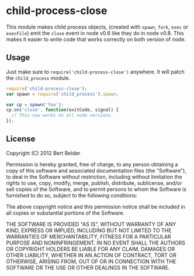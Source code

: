 
# child-process-close

This module makes child process objects, (created with `spawn`, `fork`, `exec`
or `execFile`) emit the `close` event in node v0.6 like they do in node v0.8.
This makes it easier to write code that works correctly on both version of
node.









































































<extoc></extoc>

## Usage

Just make sure to `require('child-process-close')` anywhere. It will patch the `child_process` module.

```js
require('child-process-close');
var spawn = require('child_process').spawn;

var cp = spawn('foo');
cp.on('close', function(exitCode, signal) {
  // This now works on all node versions.
});
```


## License

Copyright (C) 2012 Bert Belder

Permission is hereby granted, free of charge, to any person obtaining a copy
of this software and associated documentation files (the "Software"), to deal
in the Software without restriction, including without limitation the rights
to use, copy, modify, merge, publish, distribute, sublicense, and/or sell
copies of the Software, and to permit persons to whom the Software is
furnished to do so, subject to the following conditions:

The above copyright notice and this permission notice shall be included in
all copies or substantial portions of the Software.

THE SOFTWARE IS PROVIDED "AS IS", WITHOUT WARRANTY OF ANY KIND, EXPRESS OR
IMPLIED, INCLUDING BUT NOT LIMITED TO THE WARRANTIES OF MERCHANTABILITY,
FITNESS FOR A PARTICULAR PURPOSE AND NONINFRINGEMENT. IN NO EVENT SHALL THE
AUTHORS OR COPYRIGHT HOLDERS BE LIABLE FOR ANY CLAIM, DAMAGES OR OTHER
LIABILITY, WHETHER IN AN ACTION OF CONTRACT, TORT OR OTHERWISE, ARISING FROM,
OUT OF OR IN CONNECTION WITH THE SOFTWARE OR THE USE OR OTHER DEALINGS IN
THE SOFTWARE.

